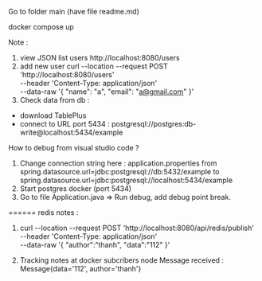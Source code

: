 Go to folder main (have file readme.md)

docker compose up

Note : 
1. view JSON list users http://localhost:8080/users
2. add new user
curl --location --request POST 'http://localhost:8080/users' \
--header 'Content-Type: application/json' \
--data-raw '{
    "name": "a",
    "email": "a@gmail.com"
}'
3. Check data from db :
- download TablePlus
- connect to URL port 5434 : 
postgresql://postgres:db-write@localhost:5434/example

How to debug from visual studio code ? 
1. Change connection string here : application.properties
from spring.datasource.url=jdbc:postgresql://db:5432/example
to spring.datasource.url=jdbc:postgresql://localhost:5434/example
2. Start postgres docker (port 5434)
3. Go to file Application.java => Run debug, add debug point break.


======
redis notes : 
1. curl --location --request POST 'http://localhost:8080/api/redis/publish' \
--header 'Content-Type: application/json' \
--data-raw '{
    "author":"thanh",
    "data":"112"
}'

2. Tracking notes at docker subcribers node
Message received : Message{data='112', author='thanh'}